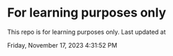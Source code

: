 # For learning purposes only
This repo is for learning purposes only.
Last updated at

Friday, November 17, 2023 4:31:52 PM

